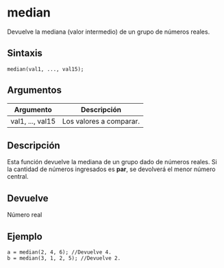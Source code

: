 # median

Devuelve la mediana (valor intermedio) de un grupo de números reales.

## Sintaxis

  
```gml  
median(val1, ..., val15);  
```  

## Argumentos

Argumento|Descripción|  
---|---|  
val1, ..., val15|Los valores a comparar.|  

## Descripción

Esta función devuelve la mediana de un grupo dado de números reales. Si la cantidad de números ingresados es **par**, se devolverá el menor número central.

## Devuelve

Número real

## Ejemplo

  
```gml  
a = median(2, 4, 6); //Devuelve 4.  
b = median(3, 1, 2, 5); //Devuelve 2.  
```